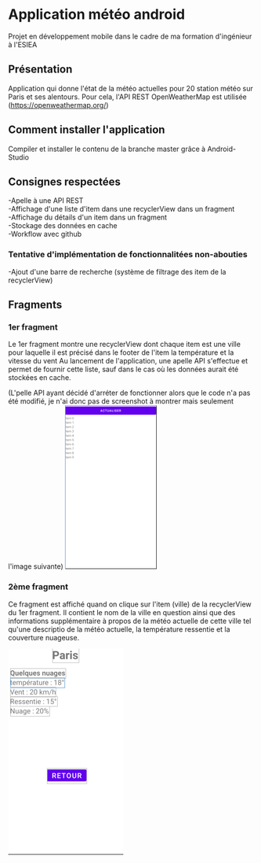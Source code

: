 # Application météo android
Projet en développement mobile dans le cadre de ma formation d'ingénieur à l'ESIEA


## Présentation

Application qui donne l'état de la météo actuelles pour 20 station météo sur Paris et ses alentours. Pour cela, l'API REST OpenWeatherMap est utilisée (https://openweathermap.org/)

## Comment installer l'application

Compiler et installer le contenu de la branche master grâce à Android-Studio

## Consignes respectées

-Apelle à une API REST  
-Affichage d'une liste d'item dans une recyclerView dans un fragment  
-Affichage du détails d'un item dans un fragment  
-Stockage des données en cache  
-Workflow avec github  

### Tentative d'implémentation de fonctionnalitées non-abouties

-Ajout d'une barre de recherche (système de filtrage des item de la recyclerView)

## Fragments
### 1er fragment
Le 1er fragment montre une recyclerView dont chaque item est une ville pour laquelle il est précisé dans le footer de l'item la température et la vitesse du vent
Au lancement de l'application, une apelle API s'effectue et permet de fournir cette liste, sauf dans le cas où les données aurait été stockées en cache.

(L'pelle API ayant décidé d'arréter de fonctionner alors que le code n'a pas été modifié, je n'ai donc pas de screenshot à montrer mais seulement l'image suivante)
![1er fragment](./images/1erfragment.PNG)


### 2ème fragment
Ce fragment est affiché quand on clique sur l'item (ville) de la recyclerView du 1er fragment. Il contient le nom de la ville en question ainsi que des informations supplémentaire à propos de la météo actuelle de cette ville tel qu'une descriptio de la météo actuelle, la température ressentie et la couverture nuageuse.  

![2ème fragment](./images/2emefragment.PNG)
